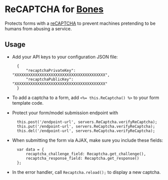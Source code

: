 # ReCAPTCHA for [Bones](https://github.com/developmentseed/bones)
Protects forms with a [reCAPTCHA](http://www.google.com/recaptcha) to prevent machines pretending to be humans from abusing a service.

## Usage

* Add your API keys to your configuration JSON file:

        {
            "recaptchaPrivateKey": "XXXXXXXXXXXXXXXXXXXXXXXXXXXXXXXXXXXXXXXX",
            "recaptchaPublicKey": "XXXXXXXXXXXXXXXXXXXXXXXXXXXXXXXXXXXXXXXX"
        }

* To add a captcha to a form, add `<%= this.ReCaptcha() %>` to your form template code.

* Protect your form/model submission endpoint with

        this.post('/endpoint-url', servers.ReCaptcha.verifyReCaptcha);
        this.put('/endpoint-url', servers.ReCaptcha.verifyReCaptcha);
        this.del('/endpoint-url', servers.ReCaptcha.verifyReCaptcha);

* When submitting the form via AJAX, make sure you include these fields:

        var data = {
            recaptcha_challenge_field: Recaptcha.get_challenge(),
            recaptcha_response_field: Recaptcha.get_response()
        };

* In the error handler, call `Recaptcha.reload();` to display a new captcha.

